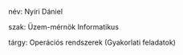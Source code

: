 név: Nyíri Dániel

szak: Üzem-mérnök Informatikus

tárgy: Operációs rendszerek (Gyakorlati feladatok)

